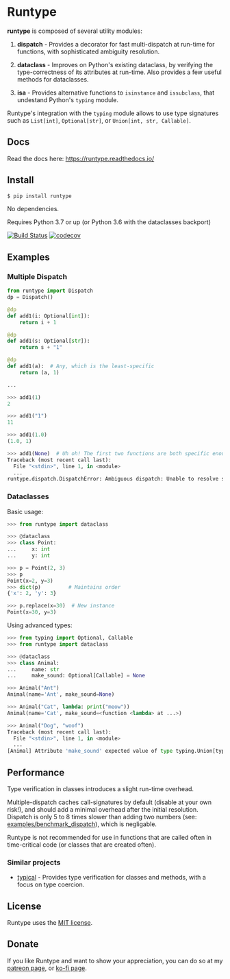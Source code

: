 # Runtype

**runtype** is composed of several utility modules:

1. **dispatch** - Provides a decorator for fast multi-dispatch at run-time for functions, with sophisticated ambiguity resolution.

2. **dataclass** - Improves on Python's existing dataclass, by verifying the type-correctness of its attributes at run-time. Also provides a few useful methods for dataclasses.

3. **isa** - Provides alternative functions to `isinstance` and `issubclass`, that undestand Python's `typing` module.

Runtype's integration with the `typing` module allows to use type signatures such as `List[int]`, `Optional[str]`, or `Union[int, str, Callable]`.

## Docs

Read the docs here: https://runtype.readthedocs.io/

## Install

```bash
$ pip install runtype
```

No dependencies.

Requires Python 3.7 or up (or Python 3.6 with the dataclasses backport)

[![Build Status](https://travis-ci.org/erezsh/runtype.svg?branch=master)](https://travis-ci.org/erezsh/runtype)
[![codecov](https://codecov.io/gh/erezsh/runtype/branch/master/graph/badge.svg)](https://codecov.io/gh/erezsh/runtype)

## Examples

### Multiple Dispatch

```python
from runtype import Dispatch
dp = Dispatch()

@dp
def add1(i: Optional[int]):
    return i + 1

@dp
def add1(s: Optional[str]):
    return s + "1"

@dp
def add1(a):  # Any, which is the least-specific
    return (a, 1)

...

>>> add1(1)
2

>>> add1("1")
11

>>> add1(1.0)
(1.0, 1)

>>> add1(None)  # Uh oh! The first two functions are both specific enough!
Traceback (most recent call last):
  File "<stdin>", line 1, in <module>
  ...
runtype.dispatch.DispatchError: Ambiguous dispatch: Unable to resolve specificity of types: (<class 'str'>, <class 'NoneType'>), (<class 'int'>, <class 'NoneType'>)

```

### Dataclasses

Basic usage:

```python
>>> from runtype import dataclass

>>> @dataclass
>>> class Point:
...     x: int
...     y: int

>>> p = Point(2, 3)
>>> p
Point(x=2, y=3)
>>> dict(p)         # Maintains order
{'x': 2, 'y': 3}

>>> p.replace(x=30)  # New instance
Point(x=30, y=3)
```

Using advanced types:

```python
>>> from typing import Optional, Callable
>>> from runtype import dataclass

>>> @dataclass
>>> class Animal:
...     name: str
...     make_sound: Optional[Callable] = None

>>> Animal("Ant")
Animal(name='Ant', make_sound=None)

>>> Animal("Cat", lambda: print("meow"))
Animal(name='Cat', make_sound=<function <lambda> at ...>)

>>> Animal("Dog", "woof")
Traceback (most recent call last):
  File "<stdin>", line 1, in <module>
  ...
[Animal] Attribute 'make_sound' expected value of type typing.Union[typing.Callable, NoneType], instead got 'woof'
```

## Performance
Type verification in classes introduces a slight run-time overhead.

Multiple-dispatch caches call-signatures by default (disable at your own risk!), and should add a minimal overhead after the initial resolution. Dispatch is only 5 to 8 times slower than adding two numbers (see: [examples/benchmark\_dispatch](examples/benchmark\_dispatch.py)), which is negligable.

Runtype is not recommended for use in functions that are called often in time-critical code (or classes that are created often).

### Similar projects

* [typical](https://github.com/seandstewart/typical) - Provides type verification for classes and methods, with a focus on type coercion.


## License

Runtype uses the [MIT license](LICENSE).

## Donate

If you like Runtype and want to show your appreciation, you can do so at my [patreon page](https://www.patreon.com/erezsh), or [ko-fi page](https://ko-fi.com/erezsh).
